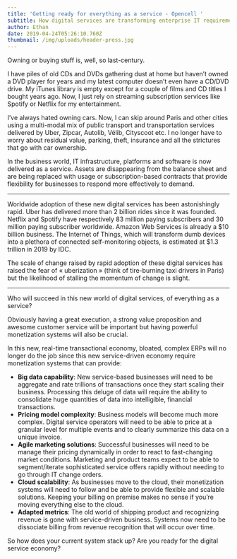 ```yaml
---
title: 'Getting ready for everything as a service - Opencell '
subtitle: How digital services are transforming enterprise IT requirements.
author: Ethan
date: 2019-04-24T05:26:10.760Z
thumbnail: /img/uploads/header-press.jpg
---
```


Owning or buying stuff is, well, so last-century.

I have piles of old CDs and DVDs gathering dust at home but haven’t owned a DVD player for years and my latest computer doesn’t even have a CD/DVD drive. My iTunes library is empty except for a couple of films and CD titles I bought years ago. Now, I just rely on streaming subscription services like Spotify or Netflix for my entertainment.

I’ve always hated owning cars. Now, I can skip around Paris and other cities using a multi-modal mix of public transport and transportation services delivered by Uber, Zipcar, Autolib, Vélib, Cityscoot etc. I no longer have to worry about residual value, parking, theft, insurance and all the strictures that go with car ownership.

In the business world, IT infrastructure, platforms and software is now delivered as a service. Assets are disappearing from the balance sheet and are being replaced with usage or subscription-based contracts that provide flexibility for businesses to respond more effectively to demand.

---

Worldwide adoption of these new digital services has been astonishingly rapid. Uber has delivered more than 2 billion rides since it was founded. Netflix and Spotify have respectively 83 million paying subscribers and 30 million paying subscriber worldwide. Amazon Web Services is already a $10 billion business. The Internet of Things, which will transform dumb devices into a plethora of connected self-monitoring objects, is estimated at $1.3 trillion in 2019 by IDC.

The scale of change raised by rapid adoption of these digital services has raised the fear of « uberization » (think of tire-burning taxi drivers in Paris) but the likelihood of stalling the momentum of change is slight.

---

Who will succeed in this new world of digital services, of everything as a service?

Obviously having a great execution, a strong value proposition and awesome customer service will be important but having powerful monetization systems will also be crucial.

In this new, real-time transactional economy, bloated, complex ERPs will no longer do the job since this new service-driven economy require monetization systems that can provide:

*	**Big data capability**: New service-based businesses will need to be aggregate and rate trillions of transactions once they start scaling their business. Processing this deluge of data will require the ability to consolidate huge quantities of data into intelligible, financial transactions.
*	**Pricing model complexity**: Business models will become much more complex. Digital service operators will need to be able to price at a granular level for multiple events and to clearly summarize this data on a unique invoice.
*	**Agile marketing solutions**: Successful businesses will need to be manage their pricing dynamically in order to react to fast-changing market conditions. Marketing and product teams expect to be able to segment/iterate sophisticated service offers rapidly without needing to go through IT change orders.
*	**Cloud scalability**: As businesses move to the cloud, their monetization systems will need to follow and be able to provide flexible and scalable solutions. Keeping your billing on premise makes no sense if you’re moving everything else to the cloud.
*	**Adapted metrics**: The old world of shipping product and recognizing revenue is gone with service-driven business. Systems now need to be dissociate billing from revenue recognition that will occur over time.

So how does your current system stack up? Are you ready for the digital service economy?
